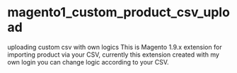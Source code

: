 
# magento1_custom_product_csv_upload
uploading custom csv with own logics
This is Magento 1.9.x extension for importing product via your CSV, 
currently this extension created with my own login you can change logic according to your CSV. 

